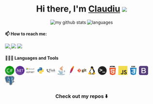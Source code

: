 <div align="center">
   <h1>Hi there, I'm <a href="https://github.com/cdne/">Claudiu</a> <img src="https://media.giphy.com/media/hvRJCLFzcasrR4ia7z/giphy.gif" width="35px"></h1></div>
   
<p align="center">
<img src="https://github-readme-stats.vercel.app/api?username=cdne&show_icons=true&theme=blue" alt="my github stats" width="420"/>&nbsp;<img src="https://github-readme-stats.vercel.app/api/top-langs/?username=cdne&layout=compact&theme=blue" alt="languages" height="165"></p>
 
 ####  📫 How to reach me:
  <a href="mailto:cduneata@gmail.com"> <img src="https://img.icons8.com/fluent/48/000000/gmail.png" width="30"/> </a>
  [<img src="https://github.com/sciencepal/sciencepal/blob/master/assets/discord-round.svg" width="30"/>](https://discord.gg/964gpH)
  [<img src="https://upload.wikimedia.org/wikipedia/commons/8/83/Steam_icon_logo.svg" width="30"/>](https://steamcommunity.com/profiles/76561198022214003/)

  #### 👨🏻‍💻 Languages and Tools <br />
  <code><img height="30" src="https://raw.githubusercontent.com/github/explore/80688e429a7d4ef2fca1e82350fe8e3517d3494d/topics/csharp/csharp.png"></code>
  <code><img height="30" src="https://raw.githubusercontent.com/github/explore/93d8a67084f94b2a444e510199a6e7622e5b09a3/topics/dotnet/dotnet.png"></code>
  <code><img height="30" src="https://raw.githubusercontent.com/github/explore/80688e429a7d4ef2fca1e82350fe8e3517d3494d/topics/aspnet/aspnet.png"></code>
  <code><img height="30" src="https://raw.githubusercontent.com/github/explore/80688e429a7d4ef2fca1e82350fe8e3517d3494d/topics/python/python.png"></code>
  <code><img height="30" src="https://raw.githubusercontent.com/github/explore/80688e429a7d4ef2fca1e82350fe8e3517d3494d/topics/flask/flask.png"></code>
  <code><img height="30" src="https://raw.githubusercontent.com/github/explore/80688e429a7d4ef2fca1e82350fe8e3517d3494d/topics/java/java.png"></code>
  <code><img height="30" src="https://raw.githubusercontent.com/github/explore/80688e429a7d4ef2fca1e82350fe8e3517d3494d/topics/maven/maven.png"></code>
  <code><img height="30" src="https://raw.githubusercontent.com/github/explore/80688e429a7d4ef2fca1e82350fe8e3517d3494d/topics/git/git.png"></code>
  <code><img height="30" src="https://raw.githubusercontent.com/github/explore/80688e429a7d4ef2fca1e82350fe8e3517d3494d/topics/linux/linux.png"></code>
  <code><img height="30" src="https://raw.githubusercontent.com/github/explore/d92924b1d925bb134e308bd29c9de6c302ed3beb/topics/terminal/terminal.png"></code>
  <code><img height="30" src="https://raw.githubusercontent.com/github/explore/80688e429a7d4ef2fca1e82350fe8e3517d3494d/topics/html/html.png"></code>
  <code><img height="30" src="https://raw.githubusercontent.com/github/explore/80688e429a7d4ef2fca1e82350fe8e3517d3494d/topics/javascript/javascript.png"></code>
  <code><img height="30" src="https://raw.githubusercontent.com/github/explore/80688e429a7d4ef2fca1e82350fe8e3517d3494d/topics/css/css.png"></code>
  <code><img height="30" src="https://raw.githubusercontent.com/github/explore/80688e429a7d4ef2fca1e82350fe8e3517d3494d/topics/bootstrap/bootstrap.png"></code>
  <code><img height="30" src="https://raw.githubusercontent.com/github/explore/80688e429a7d4ef2fca1e82350fe8e3517d3494d/topics/postgresql/postgresql.png"></code>
 <br />
 <h3 align="center">Check out my repos ⬇️ </h3>

